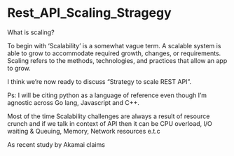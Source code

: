 # Rest_API_Scaling_Stragegy

What is scaling?

To begin with ‘Scalability’ is a somewhat vague term. A scalable system is able to grow to accommodate required growth, changes, or requirements. Scaling refers to the methods, technologies, and practices that allow an app to grow.

I think we’re now ready to discuss “Strategy to scale REST API”.

Ps: I will be citing python as a language of reference even though I’m agnostic across Go lang, Javascript and C++.

Most of the time Scalability challenges are always a result of resource crunch and if we talk in context of API then it can be CPU overload, I/O waiting & Queuing, Memory, Network resources e.t.c

As recent study by Akamai claims